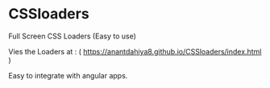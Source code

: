 # CSSloaders
Full Screen CSS Loaders (Easy to use)

Vies the Loaders at : ( https://anantdahiya8.github.io/CSSloaders/index.html )

Easy to integrate with angular apps.



